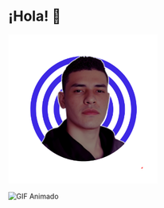 # ¡Hola! 👋

<img src="assets/img.png" width="300">

![GIF Animado](https://miespecialistaencasa.com/recursos/gif1.gif)
<!--
**marlondeve/marlondeve** is a ✨ _special_ ✨ repository because its `README.md` (this file) appears on your GitHub profile.

Here are some ideas to get you started:

- 🔭 I’m currently working on ...
- 🌱 I’m currently learning ...
- 👯 I’m looking to collaborate on ...
- 🤔 I’m looking for help with ...
- 💬 Ask me about ...
- 📫 How to reach me: ...
- 😄 Pronouns: ...
- ⚡ Fun fact: ...
-->
